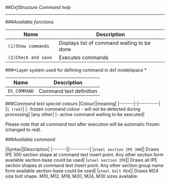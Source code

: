 ##*DxfStructure Command help*

---
###*Available functions*

|Name|Description|
|-------|----------|
|`(1)Show commands `| Displays list of command waiting to be done|
|`(2)Check and save `| Executes commands|

###*Layer system used for defining command in dxf modelspace *

|Name|Description|
|-------|----------|
|`DS_COMMAND`|Command text definition|

###*Command text special colours*
|Colour||meaning|
|-------|-|----------|
|`1 (red)`| |- frozen command colour - will not be detected during processing|
|any other| |- active command waiting to be executed|

Please note that all command text after execution will be automatic frozen (changed to red).

###*Available command*

|Syntax||Description|
|-------||----------|
|`steel section IPE 300`|| Draws IPE 300 section shape at command text insert point. Any other section form available section-base could be used|
|`steel section IPE`|| Draws all IPE section shapes at command text insert point. Any other section group name form available section-base could be used|
|`steel bolt M24`|| Draws M24 size bolt shape. M10, M12, M16, M20, M24, M30 sizes available.